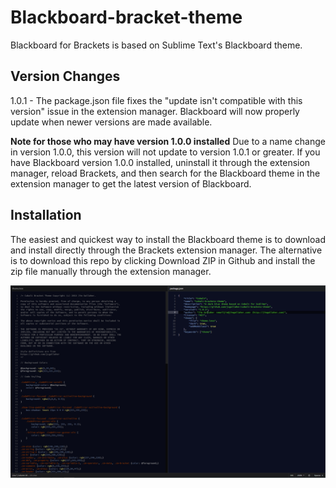 # Blackboard-bracket-theme

Blackboard for Brackets is based on Sublime Text's Blackboard theme.

## Version Changes

1.0.1 - The package.json file fixes the "update isn't compatible with this version" issue in the extension manager. Blackboard will now properly update when newer versions are made available.

**Note for those who may have version 1.0.0 installed** Due to a name change in version 1.0.0, this version will not update to version 1.0.1 or greater. If you have Blackboard version 1.0.0 installed, uninstall it through the extension manager, reload Brackets, and then search for the Blackboard theme in the extension manager to get the latest version of Blackboard.

## Installation

The easiest and quickest way to install the Blackboard theme is to download and install directly through the Brackets extension manager. The alternative is to download this repo by clicking Download ZIP in Github and install the zip file manually through the extension manager.

![screen shot](blackboard_screenshot.png)

